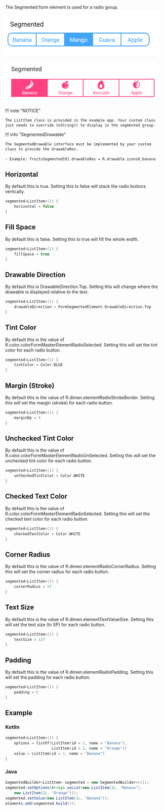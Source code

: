 The Segmented form element is used for a radio group.

![Example](/images/Segmented.PNG)

<img src="../../images/Segmented2.PNG" alt="Example" width="500px"/>

!!! note "NOTICE"

    The ListItem class is provided in the example app. Your custom class just needs to override toString() to display in the segmented group.

!!! info "SegmentedDrawable"

    The SegmentedDrawable interface must be implemented by your custom class to provide the drawableRes.
    
    - Example: fruitsSegmented[0].drawableRes = R.drawable.icons8_banana

## Horizontal
By default this is true.
Setting this to false will stack the radio buttons vertically.
```kotlin
segmented<ListItem>(1) {
    horizontal = false
}
```

## Fill Space
By default this is false.
Setting this to true will fill the whole width.
```kotlin
segmented<ListItem>(1) {
    fillSpace = true
}
```

## Drawable Direction
By default this is DrawableDirection.Top.
Setting this will change where the drawable is displayed relative to the text.
```kotlin
segmented<ListItem>(1) {
    drawableDirection = FormSegmentedElement.DrawableDirection.Top
}
```

## Tint Color
By default this is the value of R.color.colorFormMasterElementRadioSelected.
Setting this will set the tint color for each radio button.
```kotlin
segmented<ListItem>(1) {
    tintColor = Color.BLUE
}
```

## Margin (Stroke)
By default this is the value of R.dimen.elementRadioStrokeBorder.
Setting this will set the margin (stroke) for each radio button.
```kotlin
segmented<ListItem>(1) {
    marginDp = 5
}
```

## Unchecked Tint Color
By default this is the value of R.color.colorFormMasterElementRadioUnSelected.
Setting this will set the unchecked tint color for each radio button.
```kotlin
segmented<ListItem>(1) {
    unCheckedTintColor = Color.WHITE
}
```

## Checked Text Color
By default this is the value of R.color.colorFormMasterElementRadioSelected.
Setting this will set the checked text color for each radio button.
```kotlin
segmented<ListItem>(1) {
    checkedTextColor = Color.WHITE
}
```

## Corner Radius
By default this is the value of R.dimen.elementRadioCornerRadius.
Setting this will set the corner radius for each radio button.
```kotlin
segmented<ListItem>(1) {
    cornerRadius = 5f
}
```

## Text Size
By default this is the value of R.dimen.elementTextValueSize.
Setting this will set the text size (In SP) for each radio button.
```kotlin
segmented<ListItem>(1) {
    textSize = 12f
}
```

## Padding
By default this is the value of R.dimen.elementRadioPadding.
Setting this will set the padding for each radio button.
```kotlin
segmented<ListItem>(1) {
    padding = 5
}
```

## Example

### Kotlin
```kotlin
segmented<ListItem>(1) {
    options = listOf(ListItem(id = 1, name = "Banana"), 
                     ListItem(id = 2, name = "Orange"))
    value = ListItem(id = 1, name = "Banana")
}
```

### Java
```java
SegmentedBuilder<ListItem> segmented = new SegmentedBuilder<>(1);
segmented.setOptions(Arrays.asList(new ListItem(1L, "Banana"),
    new ListItem(2L, "Orange")));
segmented.setValue(new ListItem(1L, "Banana"));
elements.add(segmented.build());
```